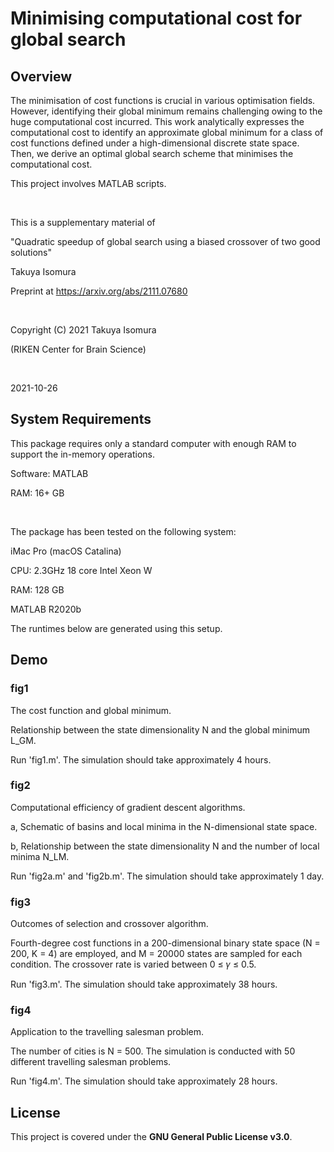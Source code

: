 # Minimising computational cost for global search

## Overview
The minimisation of cost functions is crucial in various optimisation fields. However, identifying their global minimum remains challenging owing to the huge computational cost incurred. This work analytically expresses the computational cost to identify an approximate global minimum for a class of cost functions defined under a high-dimensional discrete state space. Then, we derive an optimal global search scheme that minimises the computational cost.

This project involves MATLAB scripts.

<br>

This is a supplementary material of

"Quadratic speedup of global search using a biased crossover of two good solutions"

Takuya Isomura

Preprint at https://arxiv.org/abs/2111.07680

<br>

Copyright (C) 2021 Takuya Isomura

(RIKEN Center for Brain Science)

<br>

2021-10-26


## System Requirements
This package requires only a standard computer with enough RAM to support the in-memory operations.

Software: MATLAB

RAM: 16+ GB

<br>

The package has been tested on the following system:

iMac Pro (macOS Catalina)

CPU: 2.3GHz 18 core Intel Xeon W

RAM: 128 GB

MATLAB R2020b

The runtimes below are generated using this setup.


## Demo
### fig1

The cost function and global minimum.

Relationship between the state dimensionality N and the global minimum L_GM.

Run 'fig1.m'. The simulation should take approximately 4 hours.

### fig2

Computational efficiency of gradient descent algorithms.

a, Schematic of basins and local minima in the N-dimensional state space.

b, Relationship between the state dimensionality N and the number of local minima N_LM.

Run 'fig2a.m' and 'fig2b.m'. The simulation should take approximately 1 day.

### fig3

Outcomes of selection and crossover algorithm.

Fourth-degree cost functions in a 200-dimensional binary state space (N = 200, K = 4) are employed, and M = 20000 states are sampled for each condition. The crossover rate is varied between 0 ≤ 𝛾 ≤ 0.5.

Run 'fig3.m'. The simulation should take approximately 38 hours.

### fig4

Application to the travelling salesman problem.

The number of cities is N = 500. The simulation is conducted with 50 different travelling salesman problems.

Run 'fig4.m'. The simulation should take approximately 28 hours.


## License
This project is covered under the **GNU General Public License v3.0**.
